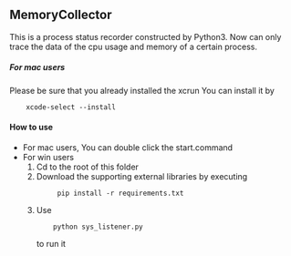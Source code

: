 MemoryCollector
------
This is a process status recorder constructed by Python3.
Now can only trace the data of the cpu usage and memory of a certain process.

##### For mac users
Please be sure that you already installed the xcrun
You can install it by
```
    xcode-select --install
```

#### How to use
- For mac users, You can double click the start.command
- For win users
  1. Cd to the root of this folder
  2. Download the supporting external libraries by executing
     ```
          pip install -r requirements.txt
     ```
  3. Use
     ```
         python sys_listener.py 
     ```
     to run it
